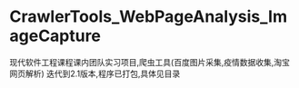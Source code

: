 # CrawlerTools_WebPageAnalysis_ImageCapture
现代软件工程课程课内团队实习项目,爬虫工具(百度图片采集,疫情数据收集,淘宝网页解析)
迭代到2.1版本,程序已打包,具体见目录

